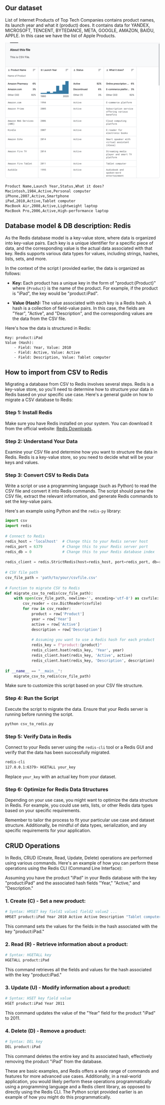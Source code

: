 ## Our dataset

List of Internet Products of Top Tech Companies contains product names, its launch year and what it (product) does. It contains data for YANDEX, MICROSOFT, TENCENT, BYTEDANCE, META, GOOGLE, AMAZON, BAIDU, APPLE. In this case we have the list of Apple Products.

![image](dictionary.png)

```csv
Product Name,Launch Year,Status,What it does?
Macintosh,1984,Active,Personal computer
iPhone,2007,Active,Smartphone
iPad,2010,Active,Tablet computer
MacBook Air,2008,Active,Lightweight laptop
MacBook Pro,2006,Active,High-performance laptop
```

## Database model & DB description: Redis

As the Redis database model is a key-value store, where data is organized into key-value pairs. Each key is a unique identifier for a specific piece of data, and the corresponding value is the actual data associated with that key. Redis supports various data types for values, including strings, hashes, lists, sets, and more.

In the context of the script I provided earlier, the data is organized as follows:

- **Key:** Each product has a unique key in the form of "product:{Product}" where `{Product}` is the name of the product. For example, if the product is "iPad", the key would be "product:iPad".

- **Value (Hash):** The value associated with each key is a Redis hash. A hash is a collection of field-value pairs. In this case, the fields are "Year", "Active", and "Description", and the corresponding values are the data from the CSV file.

Here's how the data is structured in Redis:

```
Key: product:iPad
Value (Hash):
	- Field: Year, Value: 2010
	- Field: Active, Value: Active
	- Field: Description, Value: Tablet computer
```

## How to import from CSV to Redis

Migrating a database from CSV to Redis involves several steps. Redis is a key-value store, so you'll need to determine how to structure your data in Redis based on your specific use case. Here's a general guide on how to migrate a CSV database to Redis:

### Step 1: Install Redis

Make sure you have Redis installed on your system. You can download it from the official website: [Redis Downloads](https://redis.io/download).

### Step 2: Understand Your Data

Examine your CSV file and determine how you want to structure the data in Redis. Redis is a key-value store, so you need to decide what will be your keys and values. 

### Step 3: Convert CSV to Redis Data

Write a script or use a programming language (such as Python) to read the CSV file and convert it into Redis commands. The script should parse the CSV file, extract the relevant information, and generate Redis commands to set the key-value pairs.

Here's an example using Python and the `redis-py` library:

```python
import csv
import redis

# Connect to Redis
redis_host = 'localhost'  # Change this to your Redis server host
redis_port = 6379         # Change this to your Redis server port
redis_db = 0              # Change this to your Redis database index

redis_client = redis.StrictRedis(host=redis_host, port=redis_port, db=redis_db)

# CSV file path
csv_file_path = 'path/to/your/csvfile.csv'

# Function to migrate CSV to Redis
def migrate_csv_to_redis(csv_file_path):
	with open(csv_file_path, newline='', encoding='utf-8') as csvfile:
		csv_reader = csv.DictReader(csvfile)
		for row in csv_reader:
			product = row['Product']
			year = row['Year']
			active = row['Active']
			description = row['Description']

			# Assuming you want to use a Redis hash for each product
			redis_key = f"product:{product}"
			redis_client.hset(redis_key, 'Year', year)
			redis_client.hset(redis_key, 'Active', active)
			redis_client.hset(redis_key, 'Description', description)

if __name__ == "__main__":
	migrate_csv_to_redis(csv_file_path)

```

Make sure to customize this script based on your CSV file structure.

### Step 4: Run the Script

Execute the script to migrate the data. Ensure that your Redis server is running before running the script.

```bash
python csv_to_redis.py
```

### Step 5: Verify Data in Redis

Connect to your Redis server using the `redis-cli` tool or a Redis GUI and verify that the data has been successfully migrated.

```bash
redis-cli
127.0.0.1:6379> HGETALL your_key
```

Replace `your_key` with an actual key from your dataset.

### Step 6: Optimize for Redis Data Structures

Depending on your use case, you might want to optimize the data structure in Redis. For example, you could use sets, lists, or other Redis data types based on your specific requirements.

Remember to tailor the process to fit your particular use case and dataset structure. Additionally, be mindful of data types, serialization, and any specific requirements for your application.

## CRUD Operations

In Redis, CRUD (Create, Read, Update, Delete) operations are performed using various commands. Here's an example of how you can perform these operations using the Redis CLI (Command Line Interface):

Assuming you have the product "iPad" in your Redis database with the key "product:iPad" and the associated hash fields "Year," "Active," and "Description."

### 1. Create (C) - Set a new product:

```bash
# Syntax: HMSET key field1 value1 field2 value2 ...
HMSET product:iPad Year 2010 Active Active Description "Tablet computer"
```

This command sets the values for the fields in the hash associated with the key "product:iPad."

### 2. Read (R) - Retrieve information about a product:

```bash
# Syntax: HGETALL key
HGETALL product:iPad
```

This command retrieves all the fields and values for the hash associated with the key "product:iPad."

### 3. Update (U) - Modify information about a product:

```bash
# Syntax: HSET key field value
HSET product:iPad Year 2011
```

This command updates the value of the "Year" field for the product "iPad" to 2011.

### 4. Delete (D) - Remove a product:

```bash
# Syntax: DEL key
DEL product:iPad
```

This command deletes the entire key and its associated hash, effectively removing the product "iPad" from the database.

These are basic examples, and Redis offers a wide range of commands and features for more advanced use cases. Additionally, in a real-world application, you would likely perform these operations programmatically using a programming language and a Redis client library, as opposed to directly using the Redis CLI. The Python script provided earlier is an example of how you might do this programmatically.